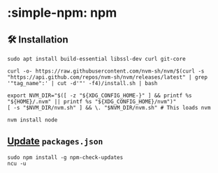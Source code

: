 # :simple-npm: npm

## :hammer_and_wrench: Installation

```shell
sudo apt install build-essential libssl-dev curl git-core
```

```shell
curl -o- https://raw.githubusercontent.com/nvm-sh/nvm/$(curl -s "https://api.github.com/repos/nvm-sh/nvm/releases/latest" | grep '"tag_name":' | cut -d'"' -f4)/install.sh | bash
```

```shell
export NVM_DIR="$([ -z "${XDG_CONFIG_HOME-}" ] && printf %s "${HOME}/.nvm" || printf %s "${XDG_CONFIG_HOME}/nvm")"
[ -s "$NVM_DIR/nvm.sh" ] && \. "$NVM_DIR/nvm.sh" # This loads nvm
```

```shell title="Install node"
nvm install node
```

## [Update](https://flaviocopes.com/update-npm-dependencies/) `packages.json`

```shell
sudo npm install -g npm-check-updates
ncu -u
```
